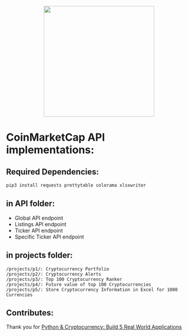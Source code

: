 <p align="center"><img src="https://github.com/tarek-aec/coinmarketcap/blob/master/coinmarketcap.svg" width="300"></p>

# CoinMarketCap API implementations:

## Required Dependencies:
```sh
pip3 install requests prettytable colorama xlsxwriter
```

## in API folder:

* Global API endpoint
* Listings API endpoint
* Ticker API endpoint
* Specific Ticker API endpoint

## in projects folder:
```
/projects/p1/: Cryptocurrency Portfolio
/projects/p2/: Cryptocurrency Alerts
/projects/p3/: Top 100 Cryptocurrency Ranker
/projects/p4/: Future value of top 100 Cryptocurrencies
/projects/p5/: Store Cryptocurrency Information in Excel for 1000 Currencies
```
## Contributes:
Thank you for [Python & Cryptocurrency: Build 5 Real World Applications](https://www.udemy.com/coinmarketcap/ "Python & Cryptocurrency")